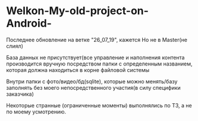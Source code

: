 # Welkon-My-old-project-on-Android-

Последнее обновление на ветке "26_07_19", кажется
Но не в Master(не слиял)

База данных не присутствует(все управление и наполнения контента производится вручную посредством папки с определенным названием, 
которая должна находиться в корне файловой системы

Внутри папки с фото/видео/бд(sqlite), которые можно менять/базу заполнять без моего непосредственного участия(в силу специфики заказчика)

Некоторые странные (ограниченные моменты) выполнялись по ТЗ, а не по моему усмотрению.
